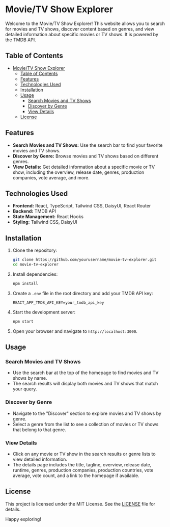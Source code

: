 # Movie/TV Show Explorer

Welcome to the Movie/TV Show Explorer! This website allows you to search for movies and TV shows, discover content based on genres, and view detailed information about specific movies or TV shows. It is powered by the TMDB API.

## Table of Contents

- [Movie/TV Show Explorer](#movietv-show-explorer)
  - [Table of Contents](#table-of-contents)
  - [Features](#features)
  - [Technologies Used](#technologies-used)
  - [Installation](#installation)
  - [Usage](#usage)
    - [Search Movies and TV Shows](#search-movies-and-tv-shows)
    - [Discover by Genre](#discover-by-genre)
    - [View Details](#view-details)
  - [License](#license)

## Features

- **Search Movies and TV Shows:** Use the search bar to find your favorite movies and TV shows.
- **Discover by Genre:** Browse movies and TV shows based on different genres.
- **View Details:** Get detailed information about a specific movie or TV show, including the overview, release date, genres, production companies, vote average, and more.

## Technologies Used

- **Frontend:** React, TypeScript, Tailwind CSS, DaisyUI, React Router
- **Backend:** TMDB API
- **State Management:** React Hooks
- **Styling:** Tailwind CSS, DaisyUI

## Installation

1. Clone the repository:
   ```bash
   git clone https://github.com/yourusername/movie-tv-explorer.git
   cd movie-tv-explorer
   ```

2. Install dependencies:
   ```bash
   npm install
   ```

3. Create a `.env` file in the root directory and add your TMDB API key:
   ```env
   REACT_APP_TMDB_API_KEY=your_tmdb_api_key
   ```

4. Start the development server:
   ```bash
   npm start
   ```

5. Open your browser and navigate to `http://localhost:3000`.

## Usage

### Search Movies and TV Shows

- Use the search bar at the top of the homepage to find movies and TV shows by name.
- The search results will display both movies and TV shows that match your query.

### Discover by Genre

- Navigate to the "Discover" section to explore movies and TV shows by genre.
- Select a genre from the list to see a collection of movies or TV shows that belong to that genre.

### View Details

- Click on any movie or TV show in the search results or genre lists to view detailed information.
- The details page includes the title, tagline, overview, release date, runtime, genres, production companies, production countries, vote average, vote count, and a link to the homepage if available.

## License

This project is licensed under the MIT License. See the [LICENSE](LICENSE) file for details.

Happy exploring!
```